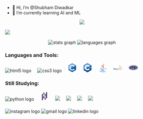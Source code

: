 - 👋 Hi, I’m @Shubham Diwadkar
- 🌱 I’m currently learning AI and ML
<div align="center">
  <img src="https://streak-stats.demolab.com/?user=Shubham-Diwadkar&theme=python-dark">
  <!---<img src="https://git.io/streak-stats">--->
</div>

<!---[![GitHub Streak](https://streak-stats.demolab.com/?user=Shubham-Diwadkar&theme=python-dark)](https://git.io/streak-stats)--->
[![](https://visitcount.itsvg.in/api?id=Shubham-Diwadkar&label=Profile%20Views&color=1&pretty=true)](https://visitcount.itsvg.in)

<div align="center">
  <img src="https://github-readme-stats.vercel.app/api?username=Shubham-Diwadkar&hide_title=false&hide_rank=false&show_icons=true&include_all_commits=true&count_private=true&disable_animations=false&theme=dracula&locale=en&hide_border=false" height="150" alt="stats graph"  />
  <img src="https://github-readme-stats.vercel.app/api/top-langs?username=Shubham-Diwadkar&locale=en&hide_title=false&layout=compact&card_width=320&langs_count=5&theme=dracula&hide_border=false" height="150" alt="languages graph"  />
</div>

###
<!---
<img align="right" height="150" src="https://i.imgflip.com/65efzo.gif"  />
--->
###

<div align="left">
  <h3 align="left">Languages and Tools:</h3>
  <!---
  <img src="https://cdn.jsdelivr.net/gh/devicons/devicon/icons/javascript/javascript-original.svg" height="30" alt="javascript logo"  />
  <img width="12" />
  <img src="https://cdn.jsdelivr.net/gh/devicons/devicon/icons/typescript/typescript-original.svg" height="30" alt="typescript logo"  />
  <img width="12" />
  <img src="https://cdn.jsdelivr.net/gh/devicons/devicon/icons/react/react-original.svg" height="30" alt="react logo"  />
  <img width="12" />
  --->
  <img src="https://cdn.jsdelivr.net/gh/devicons/devicon/icons/html5/html5-original.svg" height="30" alt="html5 logo"  />
  <img width="12" />
  <img src="https://cdn.jsdelivr.net/gh/devicons/devicon/icons/css3/css3-original.svg" height="30" alt="css3 logo"  />
  <img width="12" />
  <img src="https://raw.githubusercontent.com/devicons/devicon/master/icons/c/c-original.svg" height="30"/>
  <img width="12" />
  <img src="https://raw.githubusercontent.com/devicons/devicon/master/icons/cplusplus/cplusplus-original.svg" height="30"/>
  <img width="12" />
  <img src="https://raw.githubusercontent.com/devicons/devicon/master/icons/java/java-original.svg" height="30"/> 
  <img width="12" />
  <img src="https://raw.githubusercontent.com/devicons/devicon/master/icons/mysql/mysql-original-wordmark.svg" height="30"/>
  <img width="12" />
  <img src="https://raw.githubusercontent.com/devicons/devicon/master/icons/php/php-original.svg" height="30"/> 
  <img width="12" />
  <!---
  <img src="https://cdn.jsdelivr.net/gh/devicons/devicon/icons/csharp/csharp-original.svg" height="30" alt="csharp logo"  />
  --->
  <h3 align="left">Still Studying:</h3>
  <img src="https://cdn.jsdelivr.net/gh/devicons/devicon/icons/python/python-original.svg" height="30" alt="python logo"  />
  <img width="12" />
  <img src="https://raw.githubusercontent.com/devicons/devicon/2ae2a900d2f041da66e950e4d48052658d850630/icons/pandas/pandas-original.svg" height="30"/>
  <img width="12" />
  <img src="https://www.vectorlogo.zone/logos/pytorch/pytorch-icon.svg" height="30"/>
  <img width="12" />
  <img src="https://upload.wikimedia.org/wikipedia/commons/0/05/Scikit_learn_logo_small.svg" height="30"/> 
  <img width="12" />
  <img src="https://seaborn.pydata.org/_images/logo-mark-lightbg.svg" height="30"/>
  <img width="12" />
  <img src="https://www.vectorlogo.zone/logos/tensorflow/tensorflow-icon.svg" height="30"/>
  <img width="12" />
</div>

###

<div align="left">
  <!---
  <img src="https://img.shields.io/static/v1?message=Youtube&logo=youtube&label=&color=FF0000&logoColor=white&labelColor=&style=for-the-badge" height="35" alt="youtube logo"  />
  --->
  <img src="https://img.shields.io/static/v1?message=Instagram&logo=instagram&label=&color=E4405F&logoColor=white&labelColor=&style=for-the-badge" height="35" alt="instagram logo"  />
  <!---
  <img src="https://img.shields.io/static/v1?message=Twitch&logo=twitch&label=&color=9146FF&logoColor=white&labelColor=&style=for-the-badge" height="35" alt="twitch logo"  />
  <img src="https://img.shields.io/static/v1?message=Discord&logo=discord&label=&color=7289DA&logoColor=white&labelColor=&style=for-the-badge" height="35" alt="discord logo"  />
--->
  <img src="https://img.shields.io/static/v1?message=Gmail&logo=gmail&label=&color=D14836&logoColor=white&labelColor=&style=for-the-badge" height="35" alt="gmail logo"  />
  <img src="https://img.shields.io/static/v1?message=LinkedIn&logo=linkedin&label=&color=0077B5&logoColor=white&labelColor=&style=for-the-badge" height="35" alt="linkedin logo"  />
</div>

<!---
<br clear="both">

<img src="https://raw.githubusercontent.com/Shubham-Diwadkar/Shubham-Diwadkar/output/snake.svg" alt="Snake animation" />
--->
###

<!---
Shubham-Diwadkar/Shubham-Diwadkar is a ✨ special ✨ repository because its `README.md` (this file) appears on your GitHub profile.
You can click the Preview link to take a look at your changes.
--->
